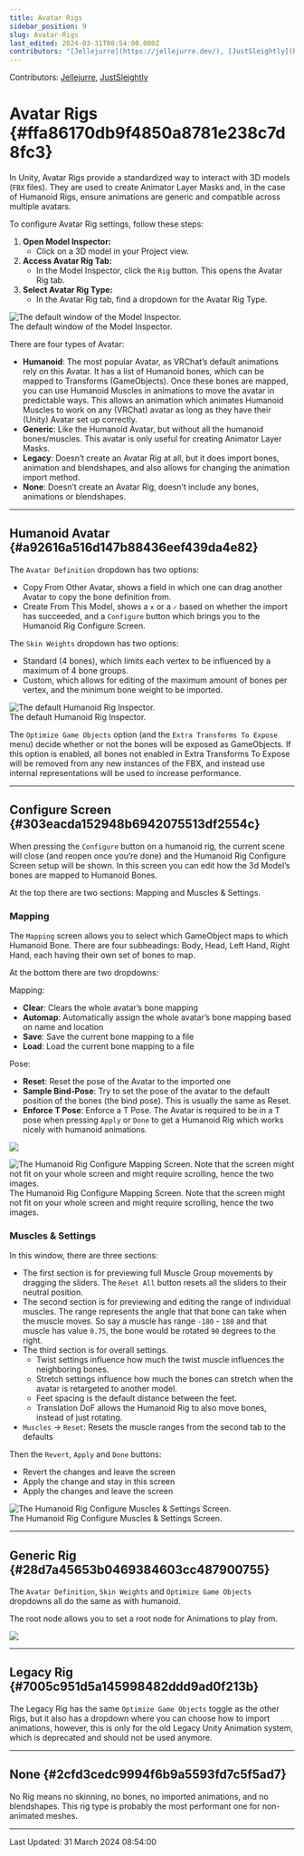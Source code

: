 ```yaml
---
title: Avatar Rigs
sidebar_position: 9
slug: Avatar-Rigs
last_edited: 2024-03-31T08:54:00.000Z
contributors: "[Jellejurre](https://jellejurre.dev/), [JustSleightly](https://vrc.sleightly.dev/)"
---
```

Contributors: [Jellejurre](https://jellejurre.dev/), [JustSleightly](https://vrc.sleightly.dev/)



# Avatar Rigs {#ffa86170db9f4850a8781e238c7d8fc3}


In Unity, Avatar Rigs provide a standardized way to interact with 3D models (`FBX` files). They are used to create Animator Layer Masks and, in the case of Humanoid Rigs, ensure animations are generic and compatible across multiple avatars.


<div class='notion-row'>
<div class='notion-column' style={{width: 'calc((100% - (min(32px, 4vw) * 1)) * 0.5)'}}>


To configure Avatar Rig settings, follow these steps:


1. **Open Model Inspector:**
	- Click on a 3D model in your Project view.
2. **Access Avatar Rig Tab:**
	- In the Model Inspector, click the `Rig` button. This opens the Avatar Rig tab.
3. **Select Avatar Rig Type:**
	- In the Avatar Rig tab, find a dropdown for the Avatar Rig Type.

</div><div className='notion-spacer'></div>

<div class='notion-column' style={{width: 'calc((100% - (min(32px, 4vw) * 1)) * 0.49999999999999994)'}}>


![The default window of the Model Inspector.](./Avatar-Rigs.5989f8bd-0504-408d-8620-6e3d059e806e.png)<br/><GreyItalicText>The default window of the Model Inspector.</GreyItalicText>


</div><div className='notion-spacer'></div>
</div>


There are four types of Avatar:

- **Humanoid**: The most popular Avatar, as VRChat’s default animations rely on this Avatar. It has a list of Humanoid bones, which can be mapped to Transforms (GameObjects). Once these bones are mapped, you can use Humanoid Muscles in animations to move the avatar in predictable ways. This allows an animation which animates Humanoid Muscles to work on any (VRChat) avatar as long as they have their (Unity) Avatar set up correctly.
- **Generic**: Like the Humanoid Avatar, but without all the humanoid bones/muscles. This avatar is only useful for creating Animator Layer Masks.
- **Legacy**: Doesn’t create an Avatar Rig at all, but it does import bones, animation and blendshapes, and also allows for changing the animation import method.
- **None**: Doesn’t create an Avatar Rig, doesn’t include any bones, animations or blendshapes.
---


## Humanoid Avatar {#a92616a516d147b88436eef439da4e82}


<div class='notion-row'>
<div class='notion-column' style={{width: 'calc((100% - (min(32px, 4vw) * 1)) * 0.5)'}}>


The `Avatar Definition` dropdown has two options:


- Copy From Other Avatar, shows a field in which one can drag another Avatar to copy the bone definition from.
- Create From This Model, shows a `x` or a `✓` based on whether the import has succeeded, and a `Configure` button which brings you to the Humanoid Rig Configure Screen.



The `Skin Weights` dropdown has two options:


- Standard (4 bones), which limits each vertex to be influenced by a maximum of 4 bone groups.
- Custom, which allows for editing of the maximum amount of bones per vertex, and the minimum bone weight to be imported.


</div><div className='notion-spacer'></div>

<div class='notion-column' style={{width: 'calc((100% - (min(32px, 4vw) * 1)) * 0.5)'}}>


![The default Humanoid Rig Inspector.](./Avatar-Rigs.f3de98ff-1341-4163-95a3-9a80465dbc3c.png)<br/><GreyItalicText>The default Humanoid Rig Inspector.</GreyItalicText>


</div><div className='notion-spacer'></div>
</div>


The `Optimize Game Objects` option (and the `Extra Transforms To Expose` menu) decide whether or not the bones will be exposed as GameObjects. If this option is enabled, all bones not enabled in Extra Transforms To Expose will be removed from any new instances of the FBX, and instead use internal representations will be used to increase performance.


---


## Configure Screen {#303eacda152948b6942075513df2554c}


<div class='notion-row'>
<div class='notion-column' style={{width: 'calc((100% - (min(32px, 4vw) * 1)) * 0.5)'}}>


When pressing the `Configure` button on a humanoid rig, the current scene will close (and reopen once you’re done) and the Humanoid Rig Configure Screen setup will be shown. In this screen you can edit how the 3d Model’s bones are mapped to Humanoid Bones.



At the top there are two sections: Mapping and Muscles & Settings.



### Mapping



The `Mapping` screen allows you to select which GameObject maps to which Humanoid Bone. There are four subheadings: Body, Head, Left Hand, Right Hand, each having their own set of bones to map.



At the bottom there are two dropdowns:



Mapping:


- **Clear**: Clears the whole avatar’s bone mapping
- **Automap**: Automatically assign the whole avatar’s bone mapping based on name and location
- **Save**: Save the current bone mapping to a file
- **Load**: Load the current bone mapping to a file


Pose:


- **Reset**: Reset the pose of the Avatar to the imported one
- **Sample Bind-Pose**: Try to set the pose of the avatar to the default position of the bones (the bind pose). This is usually the same as Reset.
- **Enforce T Pose**: Enforce a T Pose. The Avatar is required to be in a T pose when pressing `Apply` or `Done` to get a Humanoid Rig which works nicely with humanoid animations.


</div><div className='notion-spacer'></div>

<div class='notion-column' style={{width: 'calc((100% - (min(32px, 4vw) * 1)) * 0.5)'}}>


![](./Avatar-Rigs.4c15e0c1-c01a-4385-bbd5-17a1eaf7fd6f.png)



![The Humanoid Rig Configure Mapping Screen. Note that the screen might not fit on your whole screen and might require scrolling, hence the two images.](./Avatar-Rigs.4dec9976-73bb-474b-8b80-0722db400e3c.png)<br/><GreyItalicText>The Humanoid Rig Configure Mapping Screen. Note that the screen might not fit on your whole screen and might require scrolling, hence the two images.</GreyItalicText>


</div><div className='notion-spacer'></div>
</div>


<div class='notion-row'>
<div class='notion-column' style={{width: 'calc((100% - (min(32px, 4vw) * 1)) * 0.5)'}}>


### Muscles & Settings



In this window, there are three sections:


- The first section is for previewing full Muscle Group movements by dragging the sliders. The `Reset All` button resets all the sliders to their neutral position.
- The second section is for previewing and editing the range of individual muscles. The range represents the angle that that bone can take when the muscle moves. So say a muscle has range `-180` - `180` and that muscle has value `0.75`, the bone would be rotated `90` degrees to the right.
- The third section is for overall settings.
	- Twist settings influence how much the twist muscle influences the neighboring bones.
	- Stretch settings influence how much the bones can stretch when the avatar is retargeted to another model.
	- Feet spacing is the default distance between the feet.
	- Translation DoF allows the Humanoid Rig to also move bones, instead of just rotating.
- `Muscles` → `Reset`: Resets the muscle ranges from the second tab to the defaults



Then the `Revert`, `Apply` and `Done` buttons:


- Revert the changes and leave the screen
- Apply the change and stay in this screen
- Apply the changes and leave the screen

</div><div className='notion-spacer'></div>

<div class='notion-column' style={{width: 'calc((100% - (min(32px, 4vw) * 1)) * 0.5)'}}>


![The Humanoid Rig Configure Muscles & Settings Screen.](./Avatar-Rigs.f77ad301-4990-40c1-8be1-eb97923d3036.png)<br/><GreyItalicText>The Humanoid Rig Configure Muscles & Settings Screen.</GreyItalicText>


</div><div className='notion-spacer'></div>
</div>


---


## Generic Rig {#28d7a45653b0469384603cc487900755}


<div class='notion-row'>
<div class='notion-column' style={{width: 'calc((100% - (min(32px, 4vw) * 1)) * 0.5)'}}>


The  `Avatar Definition`,  `Skin Weights` and `Optimize Game Objects` dropdowns all do the same as with humanoid. 



The root node allows you to set a root node for Animations to play from.



</div><div className='notion-spacer'></div>

<div class='notion-column' style={{width: 'calc((100% - (min(32px, 4vw) * 1)) * 0.5)'}}>


![](./Avatar-Rigs.938bded3-4491-4257-b130-2b77a735172f.png)


</div><div className='notion-spacer'></div>
</div>


---


## Legacy Rig {#7005c951d5a145998482ddd9ad0f213b}


The Legacy Rig has the same `Optimize Game Objects` toggle as the other Rigs, but it also has a dropdown where you can choose how to import animations, however, this is only for the old Legacy Unity Animation system, which is deprecated and should not be used anymore.


---


## None {#2cfd3cedc9994f6b9a5593fd7c5f5ad7}


No Rig means no skinning, no bones, no imported animations, and no blendshapes. This rig type is probably the most performant one for non-animated meshes.



---
<RightAlignedText>Last Updated: 31 March 2024 08:54:00</RightAlignedText>